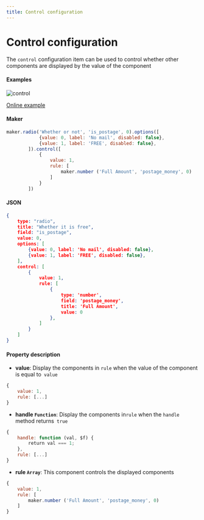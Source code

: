 ```yaml
---
title: Control configuration
---
```



# Control configuration

The `control` configuration item can be used to control whether other components are displayed by the value of the component

#### Examples
![control](https://raw.githubusercontent.com/xaboy/form-create/dev/images/demo-live4.gif)

[Online example](http://jsrun.pro/C8fKp/edit)

#### Maker
```js
maker.radio('Whether or not', 'is_postage', 0).options([
            {value: 0, label: 'No mail', disabled: false},
            {value: 1, label: 'FREE', disabled: false},
        ]).control([
            {
                value: 1,
                rule: [
                    maker.number ('Full Amount', 'postage_money', 0)
                ]
            }
        ])
```

#### JSON
```json
{
    type: "radio",
    title: "Whether it is free",
    field: "is_postage",
    value: 0,
    options: [
        {value: 0, label: 'No mail', disabled: false},
        {value: 1, label: 'FREE', disabled: false},
    ],
    control: [
        {
            value: 1,
            rule: [
                {
                    type: 'number',
                    field: 'postage_money',
                    title: 'Full Amount',
                    value: 0
                },
            ]
        }
    ]
}
```

#### Property description

- **value**: Display the components in `rule` when the value of the component is equal to` value`
```js
{
    value: 1,
    rule: [...]
}
```

- **handle `Function`**: Display the components in`rule` when the `handle` method returns` true`
```js
{
    handle: function (val, $f) {
        return val === 1;
    },
    rule: [...]
}
```

- **rule `Array`**: This component controls the displayed components
```js
{
    value: 1,
    rule: [
        maker.number ('Full Amount', 'postage_money', 0)
    ]
}
```
